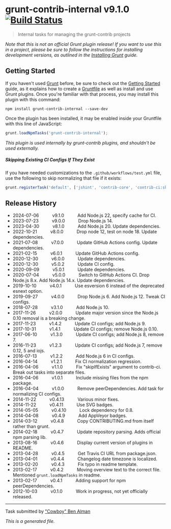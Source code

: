 # grunt-contrib-internal v9.1.0 [![Build Status](https://github.com/gruntjs/grunt-contrib-internal/workflows/Tests/badge.svg)](https://github.com/gruntjs/grunt-contrib-internal/actions?workflow=Tests)

> Internal tasks for managing the grunt-contrib projects


_Note that this is not an official Grunt plugin release! If you want to use this in a project, please be sure to follow the instructions for installing development versions, as outlined in the [Installing Grunt](https://gruntjs.com/installing-grunt) guide._


## Getting Started

If you haven't used [Grunt](https://gruntjs.com/) before, be sure to check out the [Getting Started](https://gruntjs.com/getting-started) guide, as it explains how to create a [Gruntfile](https://gruntjs.com/sample-gruntfile) as well as install and use Grunt plugins. Once you're familiar with that process, you may install this plugin with this command:

```shell
npm install grunt-contrib-internal --save-dev
```

Once the plugin has been installed, it may be enabled inside your Gruntfile with this line of JavaScript:

```js
grunt.loadNpmTasks('grunt-contrib-internal');
```

_This plugin is used internally by grunt-contrib plugins, and shouldn't be used externally._

##### Skipping Existing CI Configs If They Exist

If you have needed customizations to the `.github/workflows/test.yml` file,
use the following to skip normalizing that file if it exists:

```js
grunt.registerTask('default', ['jshint', 'contrib-core', 'contrib-ci:skipIfExists']);
```



## Release History

 * 2024-07-06   v9.1.0   Add Node.js 22, specify cache for CI.
 * 2023-07-23   v9.0.0   Drop Node.js 14.
 * 2023-04-30   v8.1.0   Add Node.js 20. Update dependencies.
 * 2022-10-21   v8.0.0   Drop node 12, test on node 18. Update dependencies.
 * 2021-07-08   v7.0.0   Update GitHub Actions config. Update dependencies.
 * 2021-02-15   v6.0.1   Update GitHub Actions config.
 * 2020-12-30   v6.0.0   Update dependencies.
 * 2020-12-30   v5.0.2   Update CI config.
 * 2020-09-09   v5.0.1   Update dependencies.
 * 2020-07-04   v5.0.0   Switch to GitHub Actions CI. Drop Node.js 8.x. Add Node.js 14.x. Update dependencies.
 * 2019-10-10   v4.0.1   Use esversion 6 instead of the deprecated esnext option.
 * 2019-09-27   v4.0.0   Drop Node.js 6. Add Node.js 12. Tweak CI configs.
 * 2018-07-28   v3.1.0   Add Node.js 10.
 * 2017-11-26   v2.0.0   Update major version since the Node.js 0.10 removal is a breaking change.
 * 2017-11-23   v1.4.2   Update CI configs; add Node.js 9.
 * 2017-10-31   v1.4.1   Update CI configs; remove Node.js 0.10.
 * 2017-06-10   v1.3.0   Update CI configs; add Node.js 8, remove 7.
 * 2016-11-23   v1.2.3   Update CI configs; add Node.js 7, remove 0.12, 5 and iojs.
 * 2016-07-13   v1.2.2   Add Node.js 6 in CI configs.
 * 2016-04-14   v1.2.1   Fix CI normalization regression.
 * 2016-04-06   v1.1.0   Fix "skipIfExists" argument to contrib-ci. Break out tasks into separate files.
 * 2016-04-06   v1.0.1   Include missing files from the npm package.
 * 2016-04-04   v1.0.0   Remove peerDependencies. Add task for normalizing CI configs.
 * 2014-11-22   v0.4.13   Various minor fixes.
 * 2014-11-22   v0.4.11   Use SVG badges.
 * 2014-05-05   v0.4.10   Lock dependency for 0.8.
 * 2014-04-08   v0.4.9   Add AppVeyor badges.
 * 2014-03-12   v0.4.8   Copy CONTRIBUTING.md from itself rather than grunt.
 * 2014-02-18   v0.4.7   Update repository parsing. Adds official npm parsing lib.
 * 2013-08-16   v0.4.6   Display current version of plugins in README.
 * 2013-04-28   v0.4.5   Get Travis CI URL from package.json.
 * 2013-04-01   v0.4.4   Changelog date timezone is localized.
 * 2013-02-20   v0.4.3   Fix typo in readme template.
 * 2013-02-17   v0.4.2   Moving overview text to the correct file. Mentioned `grunt.loadNpmTasks` in readme.
 * 2013-02-17   v0.4.1   Adding support for npm peerDependencies.
 * 2012-10-03   v0.1.0   Work in progress, not yet officially released.

---

Task submitted by ["Cowboy" Ben Alman](http://benalman.com/)

*This is a generated file.*
